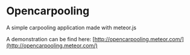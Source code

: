 # Opencarpooling

A simple carpooling application made with meteor.js

A demonstration can be find here: [http://opencarpooling.meteor.com/](http://opencarpooling.meteor.com/)